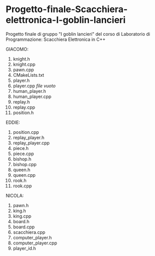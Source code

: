 # Progetto-finale-Scacchiera-elettronica-I-goblin-lancieri

Progetto finale di gruppo "I goblin lancieri" del corso di Laboratorio di Programmazione: Scacchiera Elettronica in C++

GIACOMO:

1. knight.h
2. knight.cpp
3. pawn.cpp
4. CMakeLists.txt
5. player.h
6. player.cpp *file vuoto*
7. human_player.h
8. human_player.cpp
9. replay.h
10. replay.cpp
11. position.h

EDDIE:

1. position.cpp
2. replay_player.h
3. replay_player.cpp
4. piece.h
5. piece.cpp
6. bishop.h
7. bishop.cpp
8. queen.h
9. queen.cpp
10. rook.h
11. rook.cpp

NICOLA:

1. pawn.h
2. king.h
3. king.cpp
4. board.h
5. board.cpp
6. scacchiera.cpp
7. computer_player.h
8. computer_player.cpp
9. player_id.h
